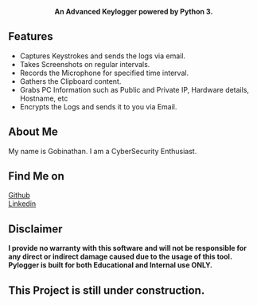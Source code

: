 <p align="center">
<b>An Advanced Keylogger powered by Python 3.</b>
</p>

## Features
- Captures Keystrokes and sends the logs via email.
- Takes Screenshots on regular intervals.
- Records the Microphone for specified time interval.
- Gathers the Clipboard content.
- Grabs PC Information such as Public and Private IP, Hardware details, Hostname, etc
- Encrypts the Logs and sends it to you via Email.

## About Me
My name is Gobinathan. I am a CyberSecurity Enthusiast.

## Find Me on
[Github](https://github.com/gobinathan-l/)<br>
[Linkedin](https://in.linkedin.com/in/gobinathan-l)

## Disclaimer
<b>I provide no warranty with this software and will not be responsible for any direct or indirect damage caused due to the usage of this tool.<br>
Pylogger is built for both Educational and Internal use ONLY.</b>

## This Project is still under construction.
